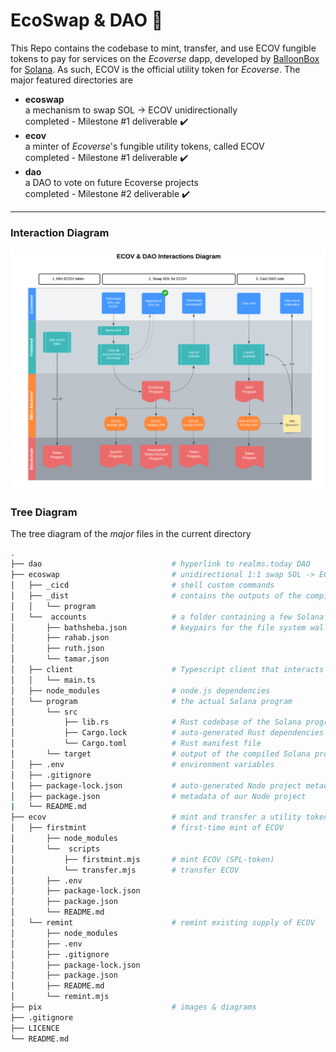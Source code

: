 # EcoSwap & DAO :postbox:
This Repo contains the codebase to mint, transfer, and use ECOV fungible tokens to pay for services on the *Ecoverse* dapp, developed by [BalloonBox](https://www.balloonbox.io/) for [Solana](https://solana.com/). As such, ECOV is the official utility token for *Ecoverse*. The major featured directories are

 - **ecoswap** <br/>
   a mechanism to swap SOL &rarr; ECOV unidirectionally <br/>
   completed - Milestone #1 deliverable :heavy_check_mark: 
 - **ecov** <br/>
   a minter of *Ecoverse*'s fungible utility tokens, called ECOV <br/>
   completed - Milestone #1 deliverable :heavy_check_mark: 
 - **dao** <br/>
   a DAO to vote on future Ecoverse projects <br/>
   completed - Milestone #2 deliverable :heavy_check_mark:

---

### Interaction Diagram

![](https://github.com/BalloonBox-Inc/ecoverse-dao/blob/dev/pix/interactions_diagram.png)

### Tree Diagram

The tree diagram of the *major* files in the current directory
```bash
.
├── dao                             # hyperlink to realms.today DAO
├── ecoswap                         # unidirectional 1:1 swap SOL -> ECOV
│   ├── _cicd                       # shell custom commands
│   ├── _dist                       # contains the outputs of the compiled Solana program 
│   │   └── program
│   └──  accounts                   # a folder containing a few Solana file system wallets
│       ├── bathsheba.json          # keypairs for the file system wallet
│       ├── rahab.json
│       ├── ruth.json
│       └── tamar.json
│   ├── client                      # Typescript client that interacts with the Solana program
│   │   └── main.ts
│   ├── node_modules                # node.js dependencies
│   └── program                     # the actual Solana program
│       └── src
│           ├── lib.rs              # Rust codebase of the Solana program
│           ├── Cargo.lock          # auto-generated Rust dependencies file
│           └── Cargo.toml          # Rust manifest file
│       └── target                  # output of the compiled Solana program
│   ├── .env                        # environment variables
│   ├── .gitignore                  
│   ├── package-lock.json           # auto-generated Node project metadata
│   ├── package.json                # metadata of our Node project
|   └── README.md
├── ecov                            # mint and transfer a utility token, called ECOV
│   ├── firstmint                   # first-time mint of ECOV
│       ├── node_modules
│       └──  scripts
│           ├── firstmint.mjs       # mint ECOV (SPL-token)
│           └── transfer.mjs        # transfer ECOV
│       ├── .env
│       ├── package-lock.json
│       ├── package.json
│       └── README.md
│   └── remint                      # remint existing supply of ECOV
│       ├── node_modules
│       ├── .env
│       ├── .gitignore              
│       ├── package-lock.json
│       ├── package.json
│       ├── README.md
│       └── remint.mjs
├── pix                             # images & diagrams
├── .gitignore
├── LICENCE
└── README.md
```